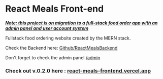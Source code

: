 # React Meals Front-end

**_<ins>Note: this project is on migration to a full-stack food order app with an admin panel and user account system</ins>_**

Fullstack food ordering website created by the MERN stack.

Check the Backend here: [Github/ReactMealsBackend](https://github.com/shehab910/ReactMealsBackend)

Don't forget to check the admin panel [/admin](https://react-meals-frontend.herokuapp.com/admin)

### Check out v.0.2.0 here : [react-meals-frontend.vercel.app](https://react-meals-frontend.vercel.app/)
